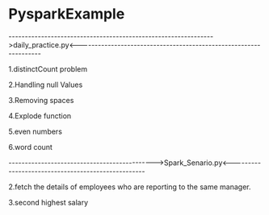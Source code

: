 # PysparkExample

--------------------------------------------------------------->daily_practice.py<------------------------------------------------------------------


1.distinctCount problem

2.Handling null Values

3.Removing spaces

4.Explode function

5.even numbers

6.word count 

--------------------------------------------->Spark_Senario.py<---------------------------------------------------

2.fetch the details of employees who are reporting to the same manager.

3.second highest salary
